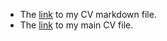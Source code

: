 
  * The [link](https://zena7.github.io/rsschool-cv/cv) to my CV markdown file.
  * The [link](https://zena7.github.io/rsschool-cv/) to my  main CV file.
